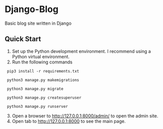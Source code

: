 # Django-Blog
Basic blog site written in Django 

## Quick Start
1. Set up the Python development environment. I recommend using a Python virtual environment.
2. Run the following commands

```
 pip3 install -r requirements.txt

 python3 manage.py makemigrations

 python3 manage.py migrate

 python3 manage.py createsuperuser

 python3 manage.py runserver
```
3. Open a browser to http://127.0.0.1:8000/admin/ to open the admin site.
4. Open tab to http://127.0.0.1:8000 to see the main page.
